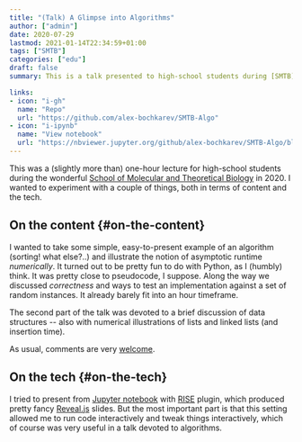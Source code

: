 ```yaml
---
title: "(Talk) A Glimpse into Algorithms"
author: ["admin"]
date: 2020-07-29
lastmod: 2021-01-14T22:34:59+01:00
tags: ["SMTB"]
categories: ["edu"]
draft: false
summary: This is a talk presented to high-school students during [SMTB](https://molbioschool.org/en/)-2020. Quick numerical illustrations for runtime, correctness and such fun things.

links:
- icon: "i-gh"
  name: "Repo"
  url: "https://github.com/alex-bochkarev/SMTB-Algo"
- icon: "i-ipynb"
  name: "View notebook"
  url: "https://nbviewer.jupyter.org/github/alex-bochkarev/SMTB-Algo/blob/master/2020-07_SMTB_Algo_AB.ipynb"
---
```


This was a (slightly more than) one-hour lecture for high-school students during
the wonderful [School of Molecular and Theoretical Biology](https://molbioschool.org/en) in 2020. I wanted to
experiment with a couple of things, both in terms of content and the tech.


## On the content {#on-the-content}

I wanted to take some simple, easy-to-present example of an algorithm
(sorting! what else?..) and illustrate the notion of asymptotic runtime
_numerically_. It turned out to be pretty fun to do with Python, as I (humbly)
think. It was pretty close to pseudocode, I suppose. Along the way we
discussed _correctness_ and ways to test an implementation against a set of
random instances. It already barely fit into an hour timeframe.

The second part of the talk was devoted to a brief discussion of data
structures -- also with numerical illustrations of lists and linked lists (and
insertion time).

As usual, comments are very [welcome](/contact).


## On the tech {#on-the-tech}

I tried to present from [Jupyter notebook](https://jupyter.org/) with [RISE](https://rise.readthedocs.io/en/stable/) plugin, which produced
  pretty fancy [Reveal.js](https://revealjs.com/) slides. But the most important part is that this setting
  allowed me to run code interactively and tweak things interactively, which
  of course was very useful in a talk devoted to algorithms.
